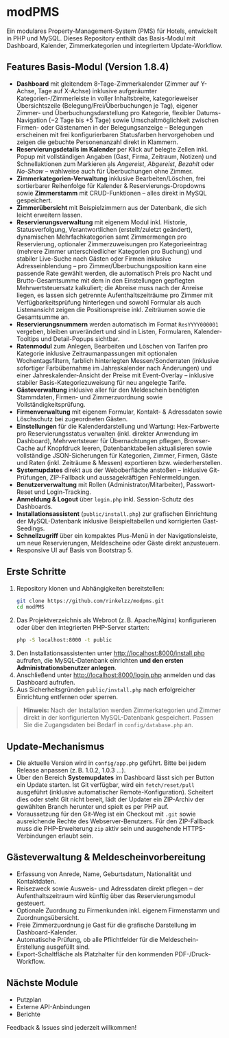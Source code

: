 # modPMS

Ein modulares Property-Management-System (PMS) für Hotels, entwickelt in PHP und MySQL. Dieses Repository enthält das Basis-Modul mit Dashboard, Kalender, Zimmerkategorien und integriertem Update-Workflow.

## Features Basis-Modul (Version 1.8.4)

- **Dashboard** mit gleitendem 8-Tage-Zimmerkalender (Zimmer auf Y-Achse, Tage auf X-Achse) inklusive aufgeräumter Kategorien-/Zimmerleiste in voller Inhaltsbreite, kategorieweiser Übersichtszeile (Belegung/Frei/Überbuchungen je Tag), eigener Zimmer- und Überbuchungsdarstellung pro Kategorie, flexibler Datums-Navigation (−2 Tage bis +5 Tage) sowie Umschaltmöglichkeit zwischen Firmen- oder Gästenamen in der Belegungsanzeige – Belegungen erscheinen mit frei konfigurierbaren Statusfarben hervorgehoben und zeigen die gebuchte Personenanzahl direkt in Klammern.
- **Reservierungsdetails im Kalender** per Klick auf belegte Zellen inkl. Popup mit vollständigen Angaben (Gast, Firma, Zeitraum, Notizen) und Schnellaktionen zum Markieren als *Angereist*, *Abgereist*, *Bezahlt* oder *No-Show* – wahlweise auch für Überbuchungen ohne Zimmer.
- **Zimmerkategorien-Verwaltung** inklusive Bearbeiten/Löschen, frei sortierbarer Reihenfolge für Kalender & Reservierungs-Dropdowns sowie **Zimmerstamm** mit CRUD-Funktionen – alles direkt in MySQL gespeichert.
- **Zimmerübersicht** mit Beispielzimmern aus der Datenbank, die sich leicht erweitern lassen.
- **Reservierungsverwaltung** mit eigenem Modul inkl. Historie, Statusverfolgung, Verantwortlichen (erstellt/zuletzt geändert), dynamischen Mehrfachkategorien samt Zimmermengen pro Reservierung, optionaler Zimmerzuweisungen pro Kategorieeintrag (mehrere Zimmer unterschiedlicher Kategorien pro Buchung) und stabiler Live-Suche nach Gästen oder Firmen inklusive Adresseinblendung – pro Zimmer/Überbuchungsposition kann eine passende Rate gewählt werden, die automatisch Preis pro Nacht und Brutto-Gesamtsumme mit dem in den Einstellungen gepflegten Mehrwertsteuersatz kalkuliert; die Abreise muss nach der Anreise liegen, es lassen sich getrennte Aufenthaltszeiträume pro Zimmer mit Verfügbarkeitsprüfung hinterlegen und sowohl Formular als auch Listenansicht zeigen die Positionspreise inkl. Zeiträumen sowie die Gesamtsumme an.
- **Reservierungsnummern** werden automatisch im Format `ResYYYY000001` vergeben, bleiben unverändert und sind in Listen, Formularen, Kalender-Tooltips und Detail-Popups sichtbar.
- **Ratenmodul** zum Anlegen, Bearbeiten und Löschen von Tarifen pro Kategorie inklusive Zeitraumanpassungen mit optionalen Wochentagsfiltern, farblich hinterlegten Messen/Sonderraten (inklusive sofortiger Farbübernahme im Jahreskalender nach Änderungen) und einer Jahreskalender-Ansicht der Preise mit Event-Overlay – inklusive stabiler Basis-Kategoriezuweisung für neu angelegte Tarife.
- **Gästeverwaltung** inklusive aller für den Meldeschein benötigten Stammdaten, Firmen- und Zimmerzuordnung sowie Vollständigkeitsprüfung.
- **Firmenverwaltung** mit eigenem Formular, Kontakt- & Adressdaten sowie Löschschutz bei zugeordneten Gästen.
- **Einstellungen** für die Kalenderdarstellung und Wartung: Hex-Farbwerte pro Reservierungsstatus verwalten (inkl. direkter Anwendung im Dashboard), Mehrwertsteuer für Übernachtungen pflegen, Browser-Cache auf Knopfdruck leeren, Datenbanktabellen aktualisieren sowie vollständige JSON-Sicherungen für Kategorien, Zimmer, Firmen, Gäste und Raten (inkl. Zeiträume & Messen) exportieren bzw. wiederherstellen.
- **Systemupdates** direkt aus der Weboberfläche anstoßen – inklusive Git-Prüfungen, ZIP-Fallback und aussagekräftigen Fehlermeldungen.
- **Benutzerverwaltung** mit Rollen (Administrator/Mitarbeiter), Passwort-Reset und Login-Tracking.
- **Anmeldung & Logout** über `login.php` inkl. Session-Schutz des Dashboards.
- **Installationsassistent** (`public/install.php`) zur grafischen Einrichtung der MySQL-Datenbank inklusive Beispieltabellen und korrigierten Gast-Seedings.
- **Schnellzugriff** über ein kompaktes Plus-Menü in der Navigationsleiste, um neue Reservierungen, Meldescheine oder Gäste direkt anzusteuern.
- Responsive UI auf Basis von Bootstrap 5.

## Erste Schritte

1. Repository klonen und Abhängigkeiten bereitstellen:
   ```bash
   git clone https://github.com/rinkelzz/modpms.git
   cd modPMS
   ```
2. Das Projektverzeichnis als Webroot (z. B. Apache/Nginx) konfigurieren oder über den integrierten PHP-Server starten:
   ```bash
   php -S localhost:8000 -t public
   ```
3. Den Installationsassistenten unter <http://localhost:8000/install.php> aufrufen, die MySQL-Datenbank einrichten **und den ersten Administrationsbenutzer anlegen**.
4. Anschließend unter <http://localhost:8000/login.php> anmelden und das Dashboard aufrufen.
5. Aus Sicherheitsgründen `public/install.php` nach erfolgreicher Einrichtung entfernen oder sperren.

> **Hinweis:** Nach der Installation werden Zimmerkategorien und Zimmer direkt in der konfigurierten MySQL-Datenbank gespeichert. Passen Sie die Zugangsdaten bei Bedarf in `config/database.php` an.

## Update-Mechanismus

- Die aktuelle Version wird in `config/app.php` geführt. Bitte bei jedem Release anpassen (z. B. 1.0.2, 1.0.3 …).
- Über den Bereich **Systemupdates** im Dashboard lässt sich per Button ein Update starten. Ist Git verfügbar, wird ein `fetch/reset/pull` ausgeführt (inklusive automatischer Remote-Konfiguration). Scheitert dies oder steht Git nicht bereit, lädt der Updater ein ZIP-Archiv der gewählten Branch herunter und spielt es per PHP auf.
- Voraussetzung für den Git-Weg ist ein Checkout mit `.git` sowie ausreichende Rechte des Webserver-Benutzers. Für den ZIP-Fallback muss die PHP-Erweiterung `zip` aktiv sein und ausgehende HTTPS-Verbindungen erlaubt sein.

## Gästeverwaltung & Meldescheinvorbereitung

- Erfassung von Anrede, Name, Geburtsdatum, Nationalität und Kontaktdaten.
- Reisezweck sowie Ausweis- und Adressdaten direkt pflegen – der Aufenthaltszeitraum wird künftig über das Reservierungsmodul gesteuert.
- Optionale Zuordnung zu Firmenkunden inkl. eigenem Firmenstamm und Zuordnungsübersicht.
- Freie Zimmerzuordnung je Gast für die grafische Darstellung im Dashboard-Kalender.
- Automatische Prüfung, ob alle Pflichtfelder für die Meldeschein-Erstellung ausgefüllt sind.
- Export-Schaltfläche als Platzhalter für den kommenden PDF-/Druck-Workflow.

## Nächste Module

- Putzplan
- Externe API-Anbindungen
- Berichte

Feedback & Issues sind jederzeit willkommen!
